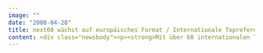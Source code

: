 ```yaml
---
image: ""
date: "2008-04-28"
title: next08 wächst auf europäisches Format / Internationale Topreferenten
content: <div class="newsbody"><p><strong>Mit über 60 internationalen Topreferenten in vier parallelen Tracks und schon jetzt mehr als 700 registrierten Teilnehmern erreicht die next conference in diesem Jahr europäisches Format. Die internationale Konferenz für Unternehmer, Visionäre und Start-ups zur Zukunft und Relevanz des Webs wird zum dritten Mal nach 2006 und 2007 am 15. Mai 2008 von SinnerSchrader in Hamburg veranstaltet.</strong></p><p>Drei Keynotes eröffnen die next08&#58; Geraldine Wilson, Vice President Yahoo! Connected Life, stellt die mobile Strategie von Yahoo! vor. Matt Cohler, Vice President of Product Management Facebook, spricht über Facebook als Kommunikationsplattform für Marken und Konsumenten. Mike Jennings, Android Development Google, präsentiert zum ersten Mal in Deutschland die offene mobile Plattform Android.</p><p>Zu den weiteren Topreferenten zählen Joel Berger (MySpace Deutschland), Sven Dörrenbächer (Daimler), Kris Hoet (Microsoft), Steve Rubel (Edelman), Sören Stamer (CoreMedia) und Werner Vogels (Amazon). Gunter Dueck (IBM) wird mit seinen Final Thoughts den Konferenztag beschließen.</p><p>Die next08 diskutiert unter dem Leitwort "get realtime" die zentrale Herausforderung für Marken und Unternehmen&#58; Konsumenten kommunizieren und interagieren im Web mehr und mehr in Echtzeit. Das mobile Web als Antrieb dieser Entwicklung und die Konsequenzen für Marketing, Unternehmen und Medien sind die vier Themenstränge der Konferenz&#58;</p><ul><li>Marketing 2.0&#58; Wie Marken und Konsumenten in Echtzeit interagieren.</li><li>Enterprise 2.0&#58; Wie Unternehmen auf die Herausforderung Echtzeit reagieren.</li><li>Media 2.0&#58; Wie Medien in Echtzeit funktionieren.</li><li>Mobile 2.0&#58; Wie das Web in Echtzeit mobil wird.</li></ul><p>Zahlreiche Unternehmen werden auf der next08 Neuigkeiten bekanntgeben oder neue Produkte und Dienstleistungen präsentieren. In einem eigenen Track präsentieren sich mehr als zwanzig Start-ups. Stockflock, eine hundertprozentige Tochter der Sixt e-ventures GmbH, wird ihre Finanz-Community am 15. Mai erstmals der Öffentlichkeit präsentieren. Plazes wird die deutschsprachige Version seines Dienstes exklusiv auf der next08 zeigen.</p><p>Im Anschluss an die Konferenz laden MySpace Deutschland, die next08 und die onlineKapitäne von Hamburg@work zur Party ein. Mit einem überraschenden Live-Act und viel Raum zum Networking klingt der Konferenztag aus. Im Museum Prototyp, dem Ort der Konferenz, werden am Abend bis zu 1.500 Gäste erwartet.</p><p>Tickets für die Konferenz sind auf der Website www.next08.com erhältlich. Bis zum 30. April kostet die Konferenz inkl. Party 590 Euro, ab dem 1. Mai 790 Euro (alle Preise zzgl. MwSt.). Tickets nur für die Party kosten 75 Euro (inkl. MwSt.). Journalisten können sich zur Akkreditierung per Mail an presse@next08.com wenden.</p><p>Hauptsponsoren der next08 sind IBM, Google, MySpace Deutschland und CoreMedia. Die Konferenz wird außerdem unterstützt von Hamburg@work, SAS, QlikView, GoViral, projektwerk, adconion, Microsoft Digital Advertising Solutions, Commerzbank Hamburg Medien und Plazes. Eventpartner sind KongressMedia und die Venture Lounge, als Medienpartner kooperieren die Zeitschriften PAGE, HORIZONT und Internet World Business sowie Mister Wong, deutsche startups und Internethandel.</p></div>
---
```

